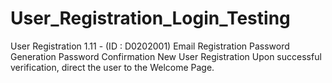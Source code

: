 # User_Registration_Login_Testing

User Registration 1.11 - (ID : D0202001)
Email Registration
Password Generation
Password Confirmation
New User Registration
Upon successful verification, direct the user to the Welcome Page. 
